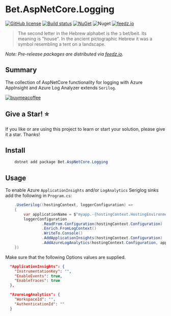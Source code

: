 # Bet.AspNetCore.Logging

[![GitHub license](https://img.shields.io/badge/license-MIT-blue.svg?style=flat-square)](https://raw.githubusercontent.com/kdcllc/Bet.AspNetCore/master/LICENSE)
[![Build status](https://ci.appveyor.com/api/projects/status/fo9rakj7s7uhs3ij?svg=true)](https://ci.appveyor.com/project/kdcllc/bet-aspnetcore)
[![NuGet](https://img.shields.io/nuget/v/Bet.AspNetCore.Logging.svg)](https://www.nuget.org/packages?q=Bet.AspNetCore.Logging)
![Nuget](https://img.shields.io/nuget/dt/Bet.AspNetCore.Logging)
[![feedz.io](https://img.shields.io/badge/endpoint.svg?url=https://f.feedz.io/kdcllc/bet-aspnetcore/shield/Bet.AspNetCore.Logging/latest)](https://f.feedz.io/kdcllc/bet-aspnetcore/packages/Bet.AspNetCore.Logging/latest/download)

> The second letter in the Hebrew alphabet is the ב bet/beit. Its meaning is "house". In the ancient pictographic Hebrew it was a symbol resembling a tent on a landscape.

*Note: Pre-release packages are distributed via [feedz.io](https://f.feedz.io/kdcllc/bet-aspnetcore/nuget/index.json).*

## Summary

The collection of AspNetCore functionality for logging with Azure AppInsight and Azure Log Analyzer extends `Serilog`.

[![buymeacoffee](https://www.buymeacoffee.com/assets/img/custom_images/orange_img.png)](https://www.buymeacoffee.com/vyve0og)

## Give a Star! :star:

If you like or are using this project to learn or start your solution, please give it a star. Thanks!

## Install

```csharp
    dotnet add package Bet.AspNetCore.Logging
```

## Usage

To enable Azure `ApplicationInsights` and/or `LogAnalytics` Seriglog sinks add the following in `Program.cs`:

```csharp
    .UseSerilog((hostingContext, loggerConfiguration) =>
    {
        var applicationName = $"myapp.-{hostingContext.HostingEnvironment.EnvironmentName}";
        loggerConfiguration
                .ReadFrom.Configuration(hostingContext.Configuration)
                .Enrich.FromLogContext()
                .WriteTo.Console()
                .AddApplicationInsights(hostingContext.Configuration)
                .AddAzureLogAnalytics(hostingContext.Configuration, applicationName: applicationName);
    })
```

Make sure that the following Options values are supplied.

```json
  "ApplicationInsights": {
    "InstrumentationKey": "",
    "EnableEvents": true,
    "EnableTraces": true
  },

  "AzureLogAnalytics": {
    "WorkspaceId": "",
    "AuthenticationId": ""
  }
```
